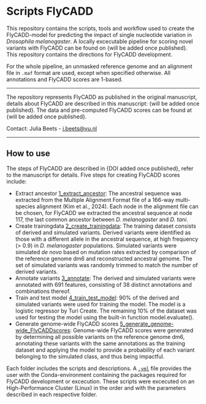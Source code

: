 # Scripts FlyCADD 

This repository contains the scripts, tools and workflow used to create the FlyCADD-model for predicting the impact of single nucleotide variation in *Drosophila melanogaster*.
A locally excecutable pipeline for scoring novel variants with FlyCADD can be found on {will be added once published}. This repository contains the directions for FlyCADD development.

For the whole pipeline, an unmasked reference genome and an alignment file in `.maf` format are used, except when specified otherwise. All annotations and FlyCADD scores are 1-based.
______________________________________________________________________________________________________________________
The repository represents FlyCADD as published in the original manuscript, details about FlyCADD are described in this manuscript: {will be added once published}. The data and pre-computed FlyCADD scores can be found at {will be added once published}.

Contact: Julia Beets - j.beets@vu.nl 
______________________________________________________________________________________________________________________

## How to use

The steps of FlyCADD are described in {DOI added once published}, refer to the manuscript for details. Five steps for creating FlyCADD scores include:
- Extract ancestor [1_extract_ancestor](1_extract_ancestor/): The ancestral sequence was extracted from the Multiple Alignment Format file of a 166-way multi-species alignment (Kim et al., 2024). Each node in the alignment file can be chosen, for FlyCADD we extracted the ancestral sequence at node 117, the last common ancestor between *D. melanogaster* and *D. tani*. 
- Create trainingdata [2_create_trainingdata](2_create_trainingdata/): The training dataset consists of derived and simulated variants. Derived variants were identified as those with a different allele in the ancestral sequence, at high frequency (> 0.9) in *D. melanogaster* populations. Simulated variants were simulated *de novo* based on mutation rates extracted by comparison of the reference genome dm6 and reconstructed ancestral genome. The set of simulated variants was randomly trimmed to match the number of derived variants.
- Annotate variants [3_annotate](3_annotate/): The derived and simulated variants were annotated with 691 features, consisting of 38 distinct annotations and combinations thereof.
- Train and test model [4_train_test_model](4_train_test_model/): 90% of the derived and simulated variants were used for training the model. The model is a logistic regressor by Turi Create. The remaining 10% of the dataset was used for testing the model using the built-in function model.evaluate().
- Generate genome-wide FlyCADD scores [5_generate_genome-wide_FlyCADDscores](5_generate_genome-wide_FlyCADDscores/): Genome-wide FlyCADD scores were generated by determining all possible variants on the reference genome dm6, annotating these variants with the same annotations as the training dataset and applying the model to provide a probability of each variant belonging to the simulated class, and thus being impactful.

Each folder includes the scripts and descriptions. A [`.yml`](FlyCADD-environment.yml) file provides the user with the Conda-environment containing the packages required for FlyCADD development or excecution.
These scripts were excecuted on an High-Performance Cluster (Linux) in the order and with the parameters described in each respective folder.